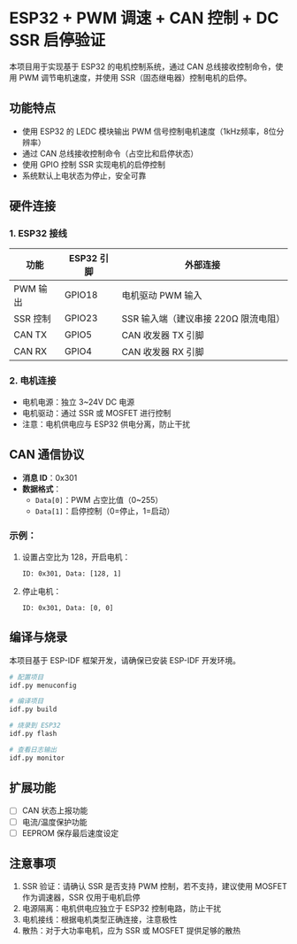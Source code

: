 # ESP32 + PWM 调速 + CAN 控制 + DC SSR 启停验证

本项目用于实现基于 ESP32 的电机控制系统，通过 CAN 总线接收控制命令，使用 PWM 调节电机速度，并使用 SSR（固态继电器）控制电机的启停。

## 功能特点

- 使用 ESP32 的 LEDC 模块输出 PWM 信号控制电机速度（1kHz频率，8位分辨率）
- 通过 CAN 总线接收控制命令（占空比和启停状态）
- 使用 GPIO 控制 SSR 实现电机的启停控制
- 系统默认上电状态为停止，安全可靠

## 硬件连接

### 1. ESP32 接线

| 功能 | ESP32 引脚 | 外部连接 |
|-----|-----------|---------|
| PWM 输出 | GPIO18 | 电机驱动 PWM 输入 |
| SSR 控制 | GPIO23 | SSR 输入端（建议串接 220Ω 限流电阻） |
| CAN TX | GPIO5 | CAN 收发器 TX 引脚 |
| CAN RX | GPIO4 | CAN 收发器 RX 引脚 |

### 2. 电机连接

- 电机电源：独立 3~24V DC 电源
- 电机驱动：通过 SSR 或 MOSFET 进行控制
- 注意：电机供电应与 ESP32 供电分离，防止干扰

## CAN 通信协议

- **消息 ID**：0x301
- **数据格式**：
  - `Data[0]`：PWM 占空比值（0~255）
  - `Data[1]`：启停控制（0=停止，1=启动）

### 示例：

1. 设置占空比为 128，开启电机：
   ```
   ID: 0x301, Data: [128, 1]
   ```

2. 停止电机：
   ```
   ID: 0x301, Data: [0, 0]
   ```

## 编译与烧录

本项目基于 ESP-IDF 框架开发，请确保已安装 ESP-IDF 开发环境。

```bash
# 配置项目
idf.py menuconfig

# 编译项目
idf.py build

# 烧录到 ESP32
idf.py flash

# 查看日志输出
idf.py monitor
```

## 扩展功能

- [ ] CAN 状态上报功能
- [ ] 电流/温度保护功能
- [ ] EEPROM 保存最后速度设定

## 注意事项

1. SSR 验证：请确认 SSR 是否支持 PWM 控制，若不支持，建议使用 MOSFET 作为调速器，SSR 仅用于电机启停
2. 电源隔离：电机供电应独立于 ESP32 控制电路，防止干扰
3. 电机接线：根据电机类型正确连接，注意极性
4. 散热：对于大功率电机，应为 SSR 或 MOSFET 提供足够的散热 